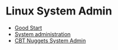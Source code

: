 # Linux System Admin

* [Good Start](https://www.youtube.com/watch?v=qAMWG86sEm8)
* [System administration](https://www.youtube.com/watch?v=1DvTwuByjo0)
* [CBT Nuggets System Admin](https://www.youtube.com/watch?v=H7_1L5eoytA&list=PLQVJk9oC5JKoMmiEXcQcuytL4lfkgIXR9)
